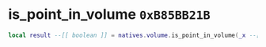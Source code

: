# is_point_in_volume `0xB85BB21B`

```lua
local result --[[ boolean ]] = natives.volume.is_point_in_volume(_x --[[ number ]], _y --[[ number ]], _z --[[ number ]], _volume --[[ number ]])
```